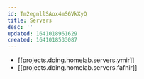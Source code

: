 ```yaml
---
id: Tm2egnllSAox4mS6VkXyQ
title: Servers
desc: ''
updated: 1641018961629
created: 1641018533087
---
```


- [[projects.doing.homelab.servers.ymir]]
- [[projects.doing.homelab.servers.fafnir]]
